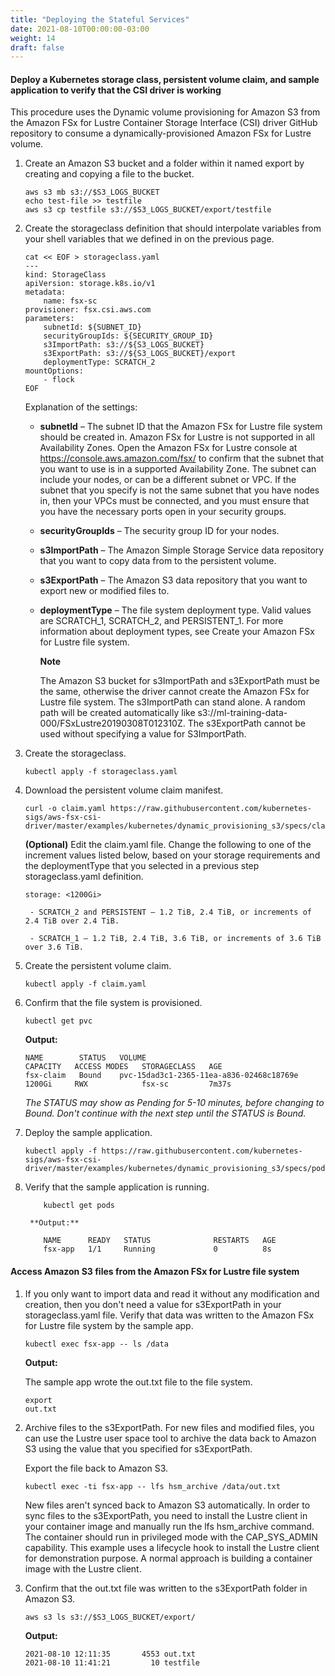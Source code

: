 ```yaml
---
title: "Deploying the Stateful Services"
date: 2021-08-10T00:00:00-03:00
weight: 14
draft: false
---
```


#### Deploy a Kubernetes storage class, persistent volume claim, and sample application to verify that the CSI driver is working

This procedure uses the Dynamic volume provisioning for Amazon S3 from the Amazon FSx for Lustre Container Storage Interface (CSI) driver GitHub repository to consume a dynamically-provisioned Amazon FSx for Lustre volume.

1. Create an Amazon S3 bucket and a folder within it named export by creating and copying a file to the bucket.
    ```
    aws s3 mb s3://$S3_LOGS_BUCKET
    echo test-file >> testfile
    aws s3 cp testfile s3://$S3_LOGS_BUCKET/export/testfile
    ```


2. Create the storageclass definition that should interpolate variables from your shell variables that we defined in on the previous page.
    ```
    cat << EOF > storageclass.yaml
    ---
    kind: StorageClass
    apiVersion: storage.k8s.io/v1
    metadata:
        name: fsx-sc
    provisioner: fsx.csi.aws.com
    parameters:
        subnetId: ${SUBNET_ID}
        securityGroupIds: ${SECURITY_GROUP_ID}
        s3ImportPath: s3://${S3_LOGS_BUCKET}
        s3ExportPath: s3://${S3_LOGS_BUCKET}/export
        deploymentType: SCRATCH_2
    mountOptions:
        - flock
    EOF
    ```

    Explanation of the settings:

    - **subnetId** – The subnet ID that the Amazon FSx for Lustre file system should be created in. Amazon FSx for Lustre is not supported in all Availability Zones. Open the Amazon FSx for Lustre console at https://console.aws.amazon.com/fsx/ to confirm that the subnet that you want to use is in a supported Availability Zone. The subnet can include your nodes, or can be a different subnet or VPC. If the subnet that you specify is not the same subnet that you have nodes in, then your VPCs must be connected, and you must ensure that you have the necessary ports open in your security groups.

    - **securityGroupIds** – The security group ID for your nodes.

    - **s3ImportPath** – The Amazon Simple Storage Service data repository that you want to copy data from to the persistent volume.

    - **s3ExportPath** – The Amazon S3 data repository that you want to export new or modified files to. 

    - **deploymentType** – The file system deployment type. Valid values are SCRATCH_1, SCRATCH_2, and PERSISTENT_1. For more information about deployment types, see Create your Amazon FSx for Lustre file system.

        **Note**

        The Amazon S3 bucket for s3ImportPath and s3ExportPath must be the same, otherwise the driver cannot create the Amazon FSx for Lustre file system. The s3ImportPath can stand alone. A random path will be created automatically like s3://ml-training-data-000/FSxLustre20190308T012310Z. The s3ExportPath cannot be used without specifying a value for S3ImportPath.

3. Create the storageclass.
    ```
    kubectl apply -f storageclass.yaml
    ```
4. Download the persistent volume claim manifest.
    ```
    curl -o claim.yaml https://raw.githubusercontent.com/kubernetes-sigs/aws-fsx-csi-driver/master/examples/kubernetes/dynamic_provisioning_s3/specs/claim.yaml
    ```
    **(Optional)** Edit the claim.yaml file. Change the following <value> to one of the increment values listed below, based on your storage requirements and the deploymentType that you selected in a previous step storageclass.yaml definition.

    ```
    storage: <1200Gi>
    ```

        - SCRATCH_2 and PERSISTENT – 1.2 TiB, 2.4 TiB, or increments of 2.4 TiB over 2.4 TiB.

        - SCRATCH_1 – 1.2 TiB, 2.4 TiB, 3.6 TiB, or increments of 3.6 TiB over 3.6 TiB.

5. Create the persistent volume claim.

    ```
    kubectl apply -f claim.yaml
    ```

6. Confirm that the file system is provisioned.
    ```
    kubectl get pvc
    ```

    **Output:**

    ```
    NAME        STATUS   VOLUME                                     CAPACITY   ACCESS MODES   STORAGECLASS   AGE
    fsx-claim   Bound    pvc-15dad3c1-2365-11ea-a836-02468c18769e   1200Gi     RWX            fsx-sc         7m37s
    ```

    *The STATUS may show as Pending for 5-10 minutes, before changing to Bound. Don't continue with the next step until the STATUS is Bound.*

7. Deploy the sample application.

    ```
    kubectl apply -f https://raw.githubusercontent.com/kubernetes-sigs/aws-fsx-csi-driver/master/examples/kubernetes/dynamic_provisioning_s3/specs/pod.yaml
    ```

8. Verify that the sample application is running.

    ```
        kubectl get pods
    ```
        **Output:**
    ```
        NAME      READY   STATUS              RESTARTS   AGE
        fsx-app   1/1     Running             0          8s
    ```

#### Access Amazon S3 files from the Amazon FSx for Lustre file system

1. If you only want to import data and read it without any modification and creation, then you don't need a value for s3ExportPath in your storageclass.yaml file. Verify that data was written to the Amazon FSx for Lustre file system by the sample app.

    ```
    kubectl exec fsx-app -- ls /data
    ```

    **Output:**
    
    The sample app wrote the out.txt file to the file system.

    ```
    export  
    out.txt
    ```

2. Archive files to the s3ExportPath. For new files and modified files, you can use the Lustre user space tool to archive the data back to Amazon S3 using the value that you specified for s3ExportPath.

    Export the file back to Amazon S3.

    ```
    kubectl exec -ti fsx-app -- lfs hsm_archive /data/out.txt
    ```

    New files aren't synced back to Amazon S3 automatically. In order to sync files to the s3ExportPath, you need to install the Lustre client in your container image and manually run the lfs hsm_archive command. The container should run in privileged mode with the CAP_SYS_ADMIN capability.
    This example uses a lifecycle hook to install the Lustre client for demonstration purpose. A normal approach is building a container image with the Lustre client.

3. Confirm that the out.txt file was written to the s3ExportPath folder in Amazon S3.

    ```
    aws s3 ls s3://$S3_LOGS_BUCKET/export/
    ```

    **Output:**

    ```
    2021-08-10 12:11:35       4553 out.txt
    2021-08-10 11:41:21         10 testfile
    ```
